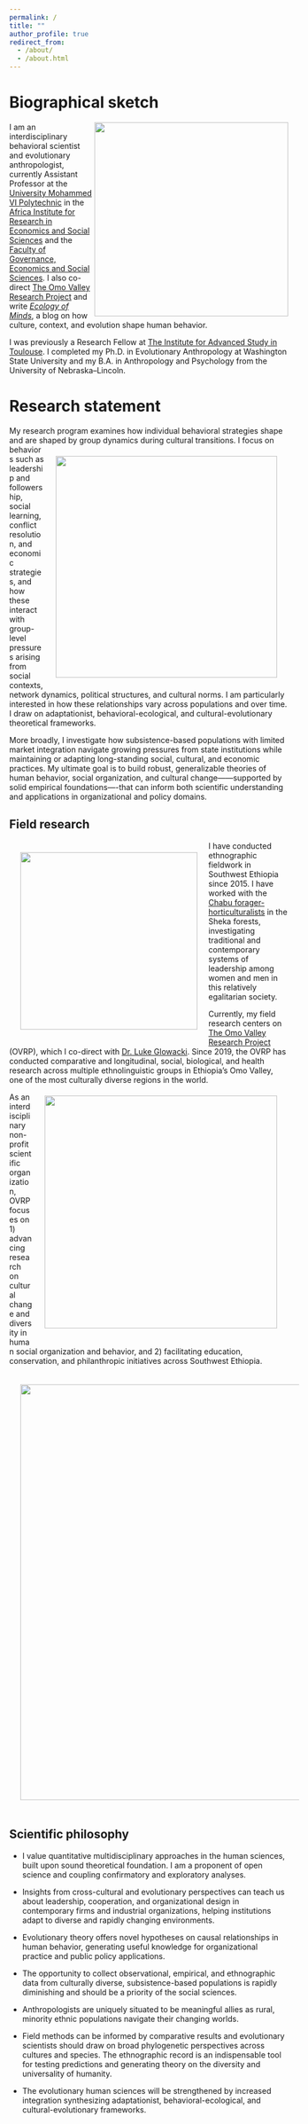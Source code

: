```yaml
---
permalink: /
title: ""
author_profile: true
redirect_from: 
  - /about/
  - /about.html
---
```


Biographical sketch
======
I <img align="right" src="/images/um6p_cluster.png" width="350">am an interdisciplinary behavioral scientist and evolutionary anthropologist, currently Assistant Professor at the [University Mohammed VI Polytechnic](https://www.um6p.ma/) in the [Africa Institute for Research in Economics and Social Sciences](https://airess.fgses-um6p.ma/) and the [Faculty of Governance, Economics and Social Sciences](https://www.fgses-um6p.ma/). I also co-direct [The Omo Valley Research Project](http://www.omovalleyresearchproject.org) and write [*Ecology of Minds*](https://www.psychologytoday.com/us/blog/ecology-of-minds), a blog on how culture, context, and evolution shape human behavior.

I was previously a Research Fellow at [The Institute for Advanced Study in Toulouse](http://www.iast.fr/people/zachary-garfield?tab=bio-and-research-interests). I completed my Ph.D. in Evolutionary Anthropology at Washington State University and my B.A. in Anthropology and Psychology from the University of Nebraska–Lincoln.


Research statement
======
My research program examines how individual behavioral strategies shape and are shaped by group dynamics during cultural transitions. <img style="float: right; padding: 20px;" src="/images/chabu_interview_small75.jpg" width="400"/> I focus on behaviors such as leadership and followership, social learning, conflict resolution, and economic strategies, and how these interact with group-level pressures arising from social contexts, network dynamics, political structures, and cultural norms. I am particularly interested in how these relationships vary across populations and over time. I draw on adaptationist, behavioral-ecological, and cultural-evolutionary theoretical frameworks.

More broadly, I investigate how subsistence-based populations with limited market integration navigate growing pressures from state institutions while maintaining or adapting long-standing social, cultural, and economic practices. My ultimate goal is to build robust, generalizable theories of human behavior, social organization, and cultural change——supported by solid empirical foundations—-that can inform both scientific understanding and applications in organizational and policy domains.


Field research
------
<img style="float: left; padding: 20px;" src="/images/zach_spear2.png" width="320">

 
I have conducted ethnographic fieldwork in Southwest Ethiopia since 2015. I have worked with the [Chabu forager-horticulturalists](https://anthro.vancouver.wsu.edu/people/zgarfield/chabu-forager-horticulturalists-sheka-forest/) in the Sheka forests, investigating traditional and contemporary systems of leadership among women and men in this relatively egalitarian society.


Currently, my field research centers on [The Omo Valley Research Project](http://www.omovalleyresearchproject.org) (OVRP), which I co-direct with [Dr. Luke Glowacki](https://www.hsb-lab.org/people). Since 2019, the OVRP has conducted comparative and longitudinal, social, biological, and health research across multiple ethnolinguistic groups in Ethiopia’s Omo Valley, one of the most culturally diverse regions in the world. <img align="right" style="padding: 20px;" src="/images/OVRP-logo-Black-500px.png" width="420">


As an interdisciplinary non-profit scientific organization, OVRP focuses on 1) advancing research on cultural change and diversity in human social organization and behavior, and 2) facilitating education, conservation, and philanthropic initiatives across Southwest Ethiopia.

<img align="center" style="padding: 20px; right:100x;" src="/images/hamar_cow.jpg" width="750"/>

Scientific philosophy
------
* I value quantitative multidisciplinary approaches in the human sciences, built upon sound theoretical foundation. I am a proponent of open science and coupling confirmatory and exploratory analyses. 

* Insights from cross-cultural and evolutionary perspectives can teach us about leadership, cooperation, and organizational design in contemporary firms and industrial organizations, helping institutions adapt to diverse and rapidly changing environments.

* Evolutionary theory offers novel hypotheses on causal relationships in human behavior, generating useful knowledge for organizational practice and public policy applications.

* The opportunity to collect observational, empirical, and ethnographic data from culturally diverse, subsistence-based populations is rapidly diminishing and should be a priority of the social sciences. 

* Anthropologists are uniquely situated to be meaningful allies as rural, minority ethnic populations navigate their changing worlds.

* Field methods can be informed by comparative results and evolutionary scientists should draw on broad phylogenetic perspectives across cultures and species. The ethnographic record is an indispensable tool for testing predictions and generating theory on the diversity and universality of humanity.

* The evolutionary human sciences will be strengthened by increased integration synthesizing adaptationist, behavioral-ecological, and cultural-evolutionary frameworks. 
